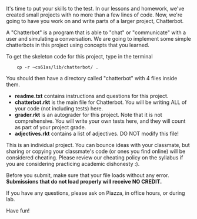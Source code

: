 It's time to put your skills to the test. In our lessons and homework, we've created small projects with no more than a few lines of code. Now, we're going to have you work on and write parts of a larger project, Chatterbot.

A "Chatterbot" is a program that is able to "chat" or "communicate" with a
user and simulating a conversation. We are going to implement some simple
chatterbots in this project using concepts that you learned.

To get the skeleton code for this project, type in the terminal

    
    
    	cp -r ~cs61as/lib/chatterbot/ .
    	

You should then have a directory called "chatterbot" with 4 files inside them.

  * **readme.txt** contains instructions and questions for this project.
  * **chatterbot.rkt** is the main file for Chatterbot. You will be writing ALL of your code (not including tests) here.
  * **grader.rkt** is an autograder for this project. Note that it is not comprehensive. You will write your own tests here, and they will count as part of your project grade.
  * **adjectives.rkt** contains a list of adjectives. DO NOT modify this file!

This is an individual project. You can bounce ideas with your classmate, but
sharing or copying your classmate's code (or ones you find online) will be
considered cheating. Please review our cheating policy on the syllabus if you are considering practicing academic dishonesty :). 

Before you submit, make sure that your file loads without any error. **Submissions that do not load properly will receive NO CREDIT.**

If you have any questions, please ask on Piazza, in office hours, or during lab.

Have fun!
